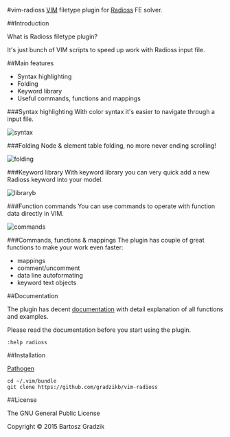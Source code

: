 #vim-radioss
[VIM](http://www.vim.org/) filetype plugin for [Radioss](http://www.altairhyperworks.com/Product,51,RADIOSS.aspx) FE solver.

##Introduction

What is Radioss filetype plugin?

It's just bunch of VIM scripts to speed up work with Radioss input file.

##Main features
- Syntax highlighting
- Folding
- Keyword library
- Useful commands, functions and mappings

###Syntax highlighting
With color syntax it's easier to navigate through a input file.

![syntax](https://raw.github.com/wiki/gradzikb/vim-radioss/gifs/syntax.gif)

###Folding
Node & element table folding, no more never ending scrolling!

![folding](https://raw.github.com/wiki/gradzikb/vim-radioss/gifs/folding.gif)

###Keyword library
With keyword library you can very quick add a new Radioss keyword into your model.

![libraryb](https://raw.github.com/wiki/gradzikb/vim-radioss/gifs/library.gif)


###Function commands
You can use commands to operate with function data directly in VIM.

![commands](https://raw.github.com/wiki/gradzikb/vim-radioss/gifs/commands.gif)


###Commands, functions & mappings
The plugin has couple of great functions to make your work even faster:
- mappings
- comment/uncomment
- data line autoformating
- keyword text objects


##Documentation

The plugin has decent [documentation](https://github.com/gradzikb/vim-radioss/blob/master/doc/radioss.txt) with detail explanation of all functions and examples.

Please read the documentation before you start using the plugin.

`:help radioss`

##Installation

[Pathogen](https://github.com/tpope/vim-pathogen)

```
cd ~/.vim/bundle
git clone https://github.com/gradzikb/vim-radioss
```

##License

The GNU General Public License

Copyright &copy; 2015 Bartosz Gradzik
